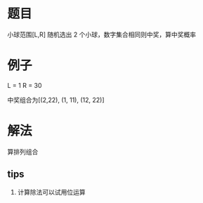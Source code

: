 # 题目

小球范围[L,R]
随机选出 2 个小球，数字集合相同则中奖，算中奖概率

# 例子

L = 1
R = 30

中奖组合为[(2,22), (1, 11), (12, 22)]

# 解法

算排列组合

## tips
1. 计算除法可以试用位运算


